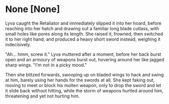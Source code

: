 # None [None]
Lyva caught the Retaliator and immediately slipped it into her hoard, before reaching into her hatch and drawing out a familiar long blade cutlass, with small holes like pores along its length. She raised it, frowned, then switched it to her right hand, and produced a heavy short sword instead, weighing it indecisively.    

"Ah... hmm, screw it." Lyva muttered after a moment, before her back burst open and an armoury of weapons burst out, hovering around her like jagged sharp wings. "I'm not in a picky mood."     

Then she blitzed forwards, swooping up on bladed wings to hack and swing at him, barely using her hands for the swords at all. She kept faking out, moving to meet or block his molten weapon, only to drop the sword and let it slide back without hitting, while the storm of weapons hurtled around him, threatening and yet not hurting him.
